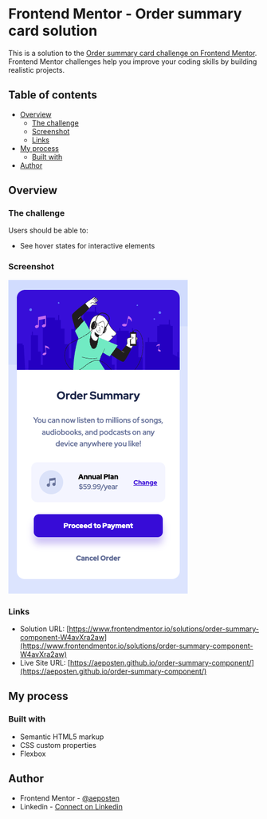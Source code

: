 # Frontend Mentor - Order summary card solution

This is a solution to the [Order summary card challenge on Frontend Mentor](https://www.frontendmentor.io/challenges/order-summary-component-QlPmajDUj). Frontend Mentor challenges help you improve your coding skills by building realistic projects. 

## Table of contents

- [Overview](#overview)
  - [The challenge](#the-challenge)
  - [Screenshot](#screenshot)
  - [Links](#links)
- [My process](#my-process)
  - [Built with](#built-with)
- [Author](#author)


## Overview

### The challenge

Users should be able to:

- See hover states for interactive elements

### Screenshot

![Mobile Screenshot](./screenshot.png)


### Links

- Solution URL: [https://www.frontendmentor.io/solutions/order-summary-component-W4avXra2aw](https://www.frontendmentor.io/solutions/order-summary-component-W4avXra2aw)
- Live Site URL: [https://aeposten.github.io/order-summary-component/](https://aeposten.github.io/order-summary-component/)

## My process

### Built with

- Semantic HTML5 markup
- CSS custom properties
- Flexbox


## Author

- Frontend Mentor - [@aeposten](https://www.frontendmentor.io/profile/aeposten)
- Linkedin - [Connect on Linkedin](https://www.linkedin.com/in/aeposten/)
